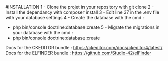 #INSTALLATION 
1 - Clone the projet in your repository with git clone
2 - Install the dependancy with composer install
3 - Edit line 37 in the .env file with your database settings
4 - Create the database with the cmd : 
- php bin/console doctrine:database:create
5 - Migrate the migrations in your database with the cmd :
- php bin/console doctrine:database:create

Docs for the CKEDITOR bundle : 
https://ckeditor.com/docs/ckeditor4/latest/
Docs for the ELFINDER bundle :
https://github.com/Studio-42/elFinder
